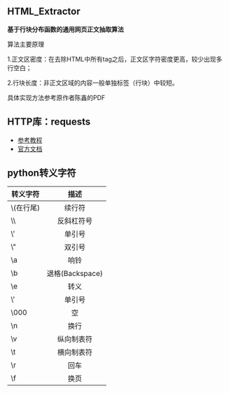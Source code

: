 ## HTML_Extractor

**基于行块分布函数的通用网页正文抽取算法**

算法主要原理

1.正文区密度：在去除HTML中所有tag之后，正文区字符密度更高，较少出现多行空白；

2.行块长度：非正文区域的内容一般单独标签（行块）中较短。

具体实现方法参考原作者陈鑫的PDF

## HTTP库：requests

- [参考教程](http://liam0205.me/2016/02/27/The-requests-library-in-Python/)
- [官方文档](http://docs.python-requests.org/zh_CN/latest/user/quickstart.html)

## python转义字符

| 转义字符  |          描述         |
|---------- |:---------------------:|
|\\(在行尾) | 续行符                |
|\\\\       | 反斜杠符号            |
|\\'        | 单引号                |
|\\"        | 双引号                |
|\\a        | 响铃                  |
|\\b        | 退格(Backspace)       |
|\\e        | 转义                  |
|\\'        | 单引号                |
|\\000      | 空                    |
|\\n        | 换行                  |
|\\v        | 纵向制表符            |
|\\t        | 横向制表符            |
|\\r        | 回车                  |
|\\f        | 换页                  |
